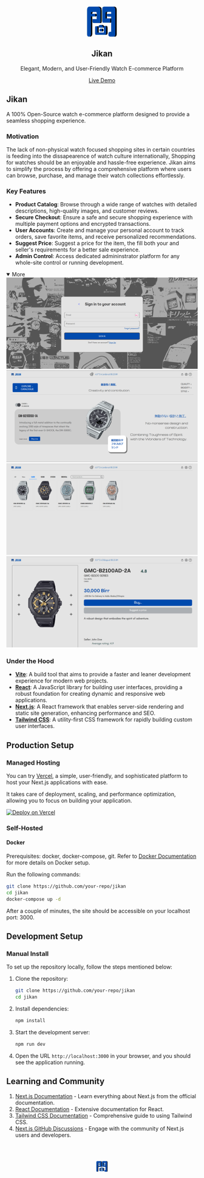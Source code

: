 
<div align="center">
  <a href="https://jikan-test.netlify.app">
    <img src="./public/jikan.png" alt="Jikan Logo" height="80px" width="80px"/>
  </a>
  <h2>Jikan</h2>
  <p align="center">
    <p>Elegant, Modern, and User-Friendly Watch E-commerce Platform</p>
  </p>
</div>

<div align="center">
  <a href="http://jikan-test.netlify.app">Live Demo</a>
</div>

## Jikan

A 100% Open-Source watch e-commerce platform designed to provide a seamless shopping experience.

### Motivation

The lack of non-physical watch focused shopping sites in certain countries is feeding into the dissapearence of watch culture internationally, Shopping for watches should be an enjoyable and hassle-free experience. Jikan aims to simplify the process by offering a comprehensive platform where users can browse, purchase, and manage their watch collections effortlessly.

### Key Features

- **Product Catalog**: Browse through a wide range of watches with detailed descriptions, high-quality images, and customer reviews.
- **Secure Checkout**: Ensure a safe and secure shopping experience with multiple payment options and encrypted transactions.
- **User Accounts**: Create and manage your personal account to track orders, save favorite items, and receive personalized recommendations.
- **Suggest Price**: Suggest a price for the item, the fill both your and seller's requirements for a better sale experience.
- **Admin Control**: Access dedicated admininstrator platform for any whole-site control or running development.

<details open>

<summary>More</summary>
  <img src="./readme/pic3.png"/>
  <img src="./readme/pic1.png"/>
  <img src="./readme/pic2.png"/>
  <img src="./readme/pic4.png"/>
</details>

### Under the Hood
- [**Vite**](https://vite.dev/guide/): A build tool that aims to provide a faster and leaner development experience for modern web projects.
- [**React**](https://reactjs.org/): A JavaScript library for building user interfaces, providing a robust foundation for creating dynamic and responsive web applications.
- [**Next.js**](https://nextjs.org/): A React framework that enables server-side rendering and static site generation, enhancing performance and SEO.
- [**Tailwind CSS**](https://tailwindcss.com/): A utility-first CSS framework for rapidly building custom user interfaces.

## Production Setup

### Managed Hosting

You can try [Vercel](https://vercel.com), a simple, user-friendly, and sophisticated platform to host your Next.js applications with ease.

It takes care of deployment, scaling, and performance optimization, allowing you to focus on building your application.

<div>
  <a href="https://vercel.com" target="_blank">
    <picture>
      <source media="(prefers-color-scheme: dark)" srcset="https://vercel.com/logo-dark.png">
      <img src="https://vercel.com/logo-light.png" alt="Deploy on Vercel" height="28" />
    </picture>
  </a>
</div>

### Self-Hosted
#### Docker

Prerequisites: docker, docker-compose, git. Refer to [Docker Documentation](https://docs.docker.com) for more details on Docker setup.

Run the following commands:

```bash
git clone https://github.com/your-repo/jikan
cd jikan
docker-compose up -d
```

After a couple of minutes, the site should be accessible on your localhost port: 3000.

## Development Setup

### Manual Install

To set up the repository locally, follow the steps mentioned below:

1. Clone the repository:
   ```bash
   git clone https://github.com/your-repo/jikan
   cd jikan
   ```

2. Install dependencies:
   ```bash
   npm install
   ```

3. Start the development server:
   ```bash
   npm run dev
   ```

4. Open the URL `http://localhost:3000` in your browser, and you should see the application running.

## Learning and Community

1. [Next.js Documentation](https://nextjs.org/docs) - Learn everything about Next.js from the official documentation.
2. [React Documentation](https://react.dev/learn) - Extensive documentation for React.
3. [Tailwind CSS Documentation](https://tailwindcss.com/docs) - Comprehensive guide to using Tailwind CSS.
4. [Next.js GitHub Discussions](https://github.com/vercel/next.js/discussions) - Engage with the community of Next.js users and developers.

<br />
<br />
<div align="center" style="padding-top: 0.75rem;">
  <a href="https://jikan-test.netlify.app" target="_blank">
    <picture>
      <source media="(prefers-color-scheme: dark)" srcset="./public/jikan.png">
      <img src="./public/jikan.png" alt="Jikan" height="28"/>
    </picture>
  </a>
</div>
